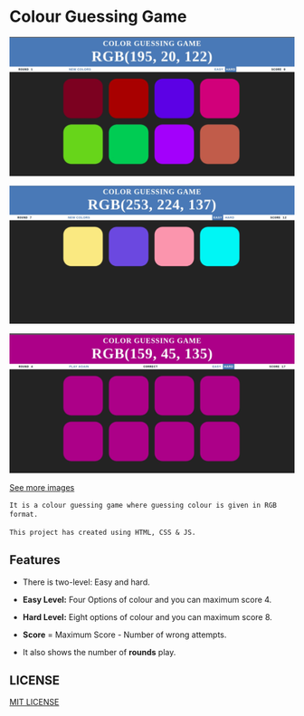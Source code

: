 # Colour Guessing Game

<kbd>![index](https://github.com/Sohan022/Colour-Guessing-Game/blob/master/Demo/IMG_20200801_114601.jpg)</kbd>

<kbd>![easy](https://github.com/Sohan022/Colour-Guessing-Game/blob/master/Demo/IMG_20200801_114548.jpg)</kbd>

<kbd>![result](https://github.com/Sohan022/Colour-Guessing-Game/blob/master/Demo/IMG_20200801_114531.jpg)</kbd>

[See more images](https://github.com/Sohan022/Colour-Guessing-Game/blob/master/Demo)

```
It is a colour guessing game where guessing colour is given in RGB format.

This project has created using HTML, CSS & JS.
```

## Features

* There is two-level: Easy and hard.

* **Easy Level:** Four Options of colour and you can maximum score 4.

* **Hard Level:** Eight options of colour and you can maximum score 8.

* **Score** = Maximum Score - Number of wrong attempts.

* It also shows the number of **rounds** play.

## LICENSE

[MIT LICENSE](https://github.com/Sohan022/Colour-Guessing-Game/blob/master/LICENSE.md)
